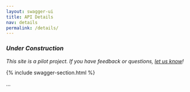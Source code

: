 ```yaml
---
layout: swagger-ui
title: API Details
nav: details
permalink: /details/
---
```




### _Under Construction_

_This site is a pilot project.  If you have feedback or questions, [let us know](https://github.com/18F/ED-Developer-Hub/issues)!_

{% include swagger-section.html %}

...
